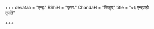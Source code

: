 +++
devataa = "इन्द्रः"
RShiH = "कृष्णः"
ChandaH = "त्रिष्टुप्"
title = "०३ एन्द्रवाहो नृपतिं"

+++
